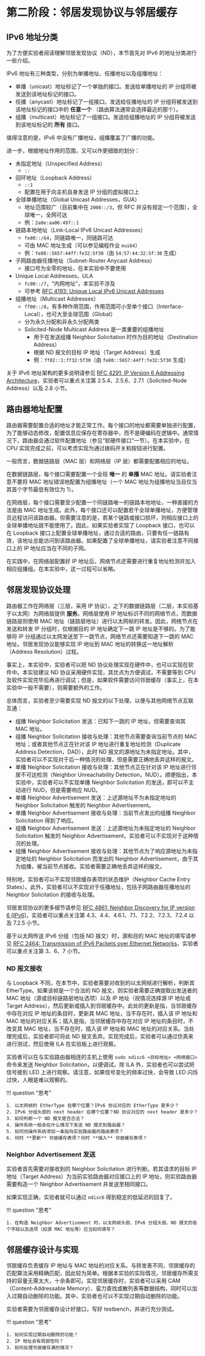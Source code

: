 # 第二阶段：邻居发现协议与邻居缓存

## IPv6 地址分类

为了方便实验者阅读理解邻居发现协议（ND），本节首先对 IPv6 的地址分类进行一些介绍。

IPv6 地址有三种类型，分别为单播地址、任播地址以及组播地址：

* 单播（unicast）地址标记了一个单独的接口。发送给单播地址的 IP 分组将被发送到该地址标记的接口。
* 任播（anycast）地址标记了一组接口。发送给任播地址的 IP 分组将被发送到该地址标记的接口中的 **任意一个** （路由算法通常会选择最近的那个）。
* 组播（multicast）地址标记了一组接口。发送给组播地址的 IP 分组将被发送到该地址标记的 **所有** 接口。

值得注意的是，IPv6 中没有广播地址，组播覆盖了广播的功能。

进一步，根据地址作用的范围，又可以作更细致的划分：

* 未指定地址（Unspecified Address）
    * `::`
* 回环地址（Loopback Address）
    * `::1`
    * 配置在用于向主机自身发送 IP 分组的虚拟接口上
* 全球单播地址（Global Unicast Addresses，GUA）
    * 地址范围较广（目前集中在 `2000::/3`，但 RFC 并没有规定一个范围），全球唯一，全网可达
    * 例：`2a0e:aa06:497::1`
* 链路本地地址（Link-Local IPv6 Unicast Addresses）
    * `fe80::/64`，同链路唯一，同链路可达
    * 可由 MAC 地址生成（可以参见编程作业 `eui64`）
    * 例：`fe80::5657:44ff:fe32:5f30`（由 `54:57:44:32:5f:30` 生成）
* 子网路由器任播地址（Subnet-Router Anycast Address）
    * 接口号为全零的地址，在本实验中不要使用
* Unique Local Addresses，ULA
    * `fc00::/7`，“内网地址”，本实验不涉及
    * 可参考 [RFC 4193: Unique Local IPv6 Unicast Addresses](https://datatracker.ietf.org/doc/html/rfc4193)
* 组播地址（Multicast Addresses）
    * `ff00::/8`，有多种作用范围，作用范围可小至单个接口（Interface-Local），也可大至全球范围（Global）
    * 分为永久分配和非永久分配两类
    * Solicited-Node Multicast Address 是一类重要的组播地址
        * 用于在发送组播 Neighbor Solicitation 时作为目的地址（Destination Address）
        * 根据 ND 报文的目标 IP 地址（Target Address）生成
        * 例：`ff02::1:ff32:5f30`（由 `fe80::5657:44ff:fe32:5f30` 生成）

关于 IPv6 地址架构的更多说明请参见 [RFC 4291: IP Version 6 Addressing Architecture](https://datatracker.ietf.org/doc/html/rfc4291)，实验者可以重点关注第 2.5.4、2.5.6、2.7.1（Solicited-Node Address）以及 2.8 小节。

## 路由器地址配置

路由器需要配置合适的地址才能正常工作。每个接口的地址都需要单独进行配置，为了能够动态修改，配置信息应保存在寄存器中，而不是硬编码在逻辑中。通常情况下，路由器会通过软件配置地址（参见“软硬件接口”一节）。在本实验中，在 CPU 实现完成之前，可以考虑实现为通过拨码开关和按钮进行配置。

一般而言，数据链路层（MAC 层）和网络层（IP 层）都需要配置相应的地址。

在数据链路层，每个接口需要配置一个全班 **唯一** 的 **单播** MAC 地址。请实验者注意不要将 MAC 地址错误地配置为组播地址（一个 MAC 地址为组播地址当且仅当其首个字节最低有效位为 1）。

在网络层，每个接口需要至少配置一个同链路唯一的链路本地地址，一种直接的方法是由 MAC 地址生成。此外，每个接口还可以配置若干全球单播地址，方便管理员远程访问该路由器。但需要注意的是，若某个链路或接口损坏，则相应接口上的全球单播地址就不能使用了。因此，如果实验者实现了 Loopback 接口，也可以在 Loopback 接口上配置全球单播地址，通过合适的路由，只要有任一链路有效，该地址总能访问到该路由器。如果配置了全球单播地址，请实验者注意不同接口上的 IP 地址应当在不同的子网。

在实践中，在网络层配置好 IP 地址后，网络节点还需要进行重复地址检测并加入相应组播组。在本实验中，这一过程可以省略。

## 邻居发现协议处理

路由器工作在网络层（三层，采用 IP 协议），之下的数据链路层（二层，本实验基于以太网）为网络层提供 **服务**。网络层使用 IP 地址标识不同的网络节点，而数据链路层则使用 MAC 地址（链路层地址）进行以太网帧的转发。因此，网络节点在发送和转发 IP 分组时，仅根据目的 IP 地址确定下一跳 IP 地址是不够的。为了能够将 IP 分组通过以太网发送至下一跳节点，网络节点还需要知道下一跳的 MAC 地址。邻居发现协议能够实现 IP 地址到 MAC 地址的转换这一地址解析（Address Resolution）过程。

事实上，本实验中，实验者可以把 ND 协议处理实现在硬件中，也可以实现在软件中。本实验建议 ND 协议采用硬件实现，其优点为方便调试，不需要等到 CPU 及软件实现完毕后再进行调试；但是，如果软件需要访问邻居缓存（事实上，在本实验中一般不需要），则需要额外的工作。

总体而言，实验者至少需要实现 ND 报文的以下处理，以便与其他网络节点互联互通：

* 组播 Neighbor Solicitation 发送：已知下一跳的 IP 地址，但需要查询其 MAC 地址。
* 组播 Neighbor Solicitation 接收与处理：其他节点需要查询当前节点的 MAC 地址；或者其他节点正在针对该 IP 地址进行重复地址检测（Duplicate Address Detection，DAD），此时 ND 报文的源地址为未指定地址。其中，实验者可以不实现对于后一种情况的处理，但是需要正确地丢弃这样的报文。
* 单播 Neighbor Solicitation 接收与处理：其他节点正在针对该 IP 地址进行邻居不可达检测（Neighbor Unreachability Detection，NUD）。顺便指出，本实验中，实验者可以不实现单播 Neighbor Solicitation 的发送，即可以不主动进行 NUD，但是需要响应 NUD。
* 单播 Neighbor Advertisement 发送：上述源地址不为未指定地址的 Neighbor Solicitation 触发的 Neighbor Advertisement。
* 单播 Neighbor Advertisement 接收与处理：当前节点发出的组播 Neighbor Solicitation 得到了响应。
* 组播 Neighbor Advertisement 发送：上述源地址为未指定地址的 Neighbor Solicitation 触发的 Neighbor Advertisement，实验者可以不实现对于这种情况的处理。
* 组播 Neighbor Advertisement 接收与处理：其他节点为了响应源地址为未指定地址的 Neighbor Solicitation 而发出的 Neighbor Advertisement，由于其为组播，被当前节点接收。实验者需要正确地丢弃这样的报文。

特别地，实验者可以不实现邻居缓存表项的状态维护（Neighbor Cache Entry States）。此外，实验者可以不实现对于任播地址，包括子网路由器任播地址的 Neighbor Solicitation 的接收与处理。

邻居发现协议的更多细节请参见 [RFC 4861: Neighbor Discovery for IP version 6 (IPv6)](https://datatracker.ietf.org/doc/html/rfc4861)，实验者可以重点关注第 4.3、4.4、4.6.1、7.1、7.2.2、7.2.3、7.2.4 以及 7.2.5 小节。

基于以太网传送 IPv6 分组（包括 ND 报文）时，源和目的 MAC 地址的填写请参见 [RFC 2464: Transmission of IPv6 Packets over Ethernet Networks](https://datatracker.ietf.org/doc/html/rfc2464)，实验者可以重点关注第 3、6、7 小节。

### ND 报文接收

与 Loopback 不同，在本节中，实验者需要对收到的以太网帧进行解析，判断其 EtherType。如果该帧是一个合法的 ND 报文，则实验者需要正确提取出发送者的 MAC 地址（源或目标链路层地址选项）以及 IP 地址（视情况选择源 IP 地址或 Target Address），然后更新或插入到邻居缓存中。此处的更新是指，当邻居缓存中存在对应 IP 地址的条目时，更新其 MAC 地址，当不存在时，插入该 IP 地址和 MAC 地址的对应关系；插入是指，当邻居缓存中存在对应 IP 地址的条目时，不改变其 MAC 地址，当不存在时，插入该 IP 地址和 MAC 地址的对应关系。当处理完成后，实验者即可将此 ND 报文丢弃。实现完成后，实验者可以通过仿真来进行测试，然后使用 ILA 在实验板上进行观察。

实验者可以在与实验路由器相连的主机上使用 `sudo ndisc6 <目标地址> <网络接口>` 命令来发送 Neighbor Solicitation，以便调试。除 ILA 外，实验者也可以尝试把信号接到 LED 上进行观察。请注意，如果信号变化的频率过快，会导致 LED 闪烁过快，人眼是难以观察的。

!!! question "思考"

    1. 以太网帧的 EtherType 在哪个位置？IPv6 协议对应的 EtherType 是多少？
    2. IPv6 分组头部的 next header 在哪个位置？ND 协议对应的 next header 是多少？
    3. 如何判断一个 ND 报文是否合法？
    4. 操作系统一般会在什么情况下发送 ND 报文到路由器？
    5. 如何向操作系统添加一条指向实验路由器的路由表项？
    6. 何时 **更新** 邻居缓存表项？何时 **插入** 邻居缓存表项？

### Neighbor Advertisement 发送

实验者首先需要对接收到的 Neighbor Solicitation 进行判断。若其请求的目标 IP 地址（Target Address）为当前实验路由器对应接口上的 IP 地址，则实验路由器需要构造一个 Neighbor Advertisement 并发送至相同接口。

如果实现正确，实验者就可以通过 `ndisc6` 得到稳定的低延迟的回复了。

!!! question "思考"

    1. 在构造 Neighbor Advertisement 时，以太网帧头部、IPv6 分组头部、ND 报文的各个字段以及选项（如源 MAC 地址等）应当如何填写？

## 邻居缓存设计与实现

邻居缓存负责缓存 IP 地址与 MAC 地址的对应关系。与转发表不同，邻居缓存的匹配算法采用精确匹配，因此较为简单。根据本实验的实际情况，邻居缓存所需支持的容量无需太大，十余条即可。实现邻居缓存时，实验者可以采用 CAM（Content-Addressable Memory）、蛮力查找或散列表等数据结构，同时可以加入过期自动删除的功能。其中，实验者也可以不实现过期自动删除的功能。

实验者需要为邻居缓存设计好接口，写好 testbench，并进行充分测试。

!!! question "思考"

    1. 如何实现过期自动删除的功能？
    2. IP 地址会有局部性吗？
    3. 如何处理邻居缓存满的情况？

